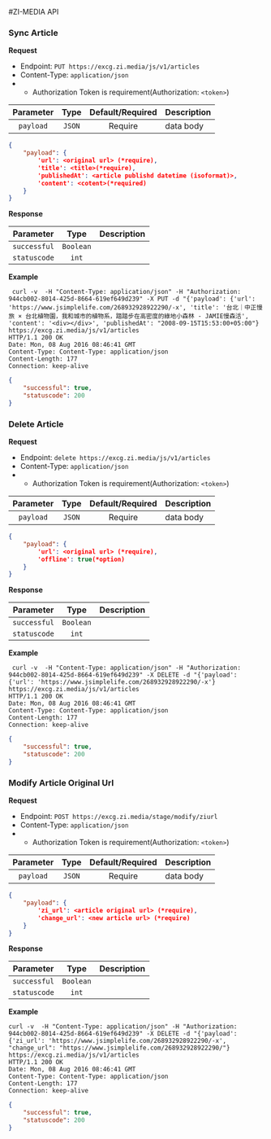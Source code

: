 
#ZI-MEDIA API 

###  Sync Article

**Request**

* Endpoint: ```PUT https://excg.zi.media/js/v1/articles```
* Content-Type: ```application/json```
*  - Authorization Token  is requirement(Authorization: ```<token>```)

| Parameter | Type | Default/Required | Description |
|:---------:|:----:|:----------------:|-------------|
| ```payload``` | ```JSON``` | Require | data body|
```json
{
    "payload": {
        'url': <original url> (*require),
        'title': <title>(*require),
        'publishedAt': <article publishd datetime (isoformat)>,
        'content': <cotent>(*required)
    }
}
```

**Response**

| Parameter | Type | Description |
|:---------:|:----:|-------------|
| ```successful``` | ```Boolean``` | 
| ```statuscode``` | ```int``` | 

**Example**
```
 curl -v  -H "Content-Type: application/json" -H "Authorization: 944cb002-8014-425d-8664-619ef649d239" -X PUT -d "{'payload': {'url': 'https://www.jsimplelife.com/268932928922290/-x', 'title': '台北｜中正慢旅 × 台北植物園，我和城市的植物系，踏踏步在高密度的綠地小森林 - JAMIE慢森活', 'content': '<div></div>', 'publishedAt': "2008-09-15T15:53:00+05:00"}  https://excg.zi.media/js/v1/articles
HTTP/1.1 200 OK
Date: Mon, 08 Aug 2016 08:46:41 GMT
Content-Type: Content-Type: application/json
Content-Length: 177
Connection: keep-alive
```
```json
{
    "successful": true,
    "statuscode": 200
}
```

###  Delete Article

**Request**

* Endpoint: ```delete https://excg.zi.media/js/v1/articles```
* Content-Type: ```application/json```
*  - Authorization Token  is requirement(Authorization: ```<token>```)

| Parameter | Type | Default/Required | Description |
|:---------:|:----:|:----------------:|-------------|
| ```payload``` | ```JSON``` | Require | data body|
```json
{
    "payload": {
        'url': <original url> (*require),
        'offline': true(*option)
    }
}
```

**Response**

| Parameter | Type | Description |
|:---------:|:----:|-------------|
| ```successful``` | ```Boolean``` | 
| ```statuscode``` | ```int``` | 

**Example**
```
 curl -v  -H "Content-Type: application/json" -H "Authorization: 944cb002-8014-425d-8664-619ef649d239" -X DELETE -d "{'payload': {'url': 'https://www.jsimplelife.com/268932928922290/-x'} https://excg.zi.media/js/v1/articles
HTTP/1.1 200 OK
Date: Mon, 08 Aug 2016 08:46:41 GMT
Content-Type: Content-Type: application/json
Content-Length: 177
Connection: keep-alive
```
```json
{
    "successful": true,
    "statuscode": 200
}
```

###  Modify Article Original Url

**Request**

* Endpoint: ```POST https://excg.zi.media/stage/modify/ziurl```
* Content-Type: ```application/json```
*  - Authorization Token  is requirement(Authorization: ```<token>```)

| Parameter | Type | Default/Required | Description |
|:---------:|:----:|:----------------:|-------------|
| ```payload``` | ```JSON``` | Require | data body|
```json
{
    "payload": {
        'zi_url': <article original url> (*require),
        'change_url': <new article url> (*require)
    }
}
```

**Response**

| Parameter | Type | Description |
|:---------:|:----:|-------------|
| ```successful``` | ```Boolean``` | 
| ```statuscode``` | ```int``` | 

**Example**
```
curl -v  -H "Content-Type: application/json" -H "Authorization: 944cb002-8014-425d-8664-619ef649d239" -X DELETE -d "{'payload': {'zi_url': 'https://www.jsimplelife.com/268932928922290/-x', "change_url": "https://www.jsimplelife.com/268932928922290/"} https://excg.zi.media/js/v1/articles
HTTP/1.1 200 OK
Date: Mon, 08 Aug 2016 08:46:41 GMT
Content-Type: Content-Type: application/json
Content-Length: 177
Connection: keep-alive
```
```json
{
    "successful": true,
    "statuscode": 200
}
```

